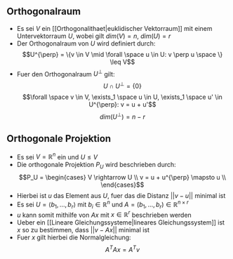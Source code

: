 ## Orthogonalraum
- Es sei $V$ ein [[Orthogonalithaet|euklidischer Vektorraum]] mit einem Untervektorraum $U$, wobei gilt $dim(V) = n$, $dim(U) = r$
- Der Orthogonalraum von $U$ wird definiert durch:
$$U^{\perp} = \{v \in V \mid \forall \space u \in U: v \perp u \space \} \leq V$$
- Fuer den Orthogonalraum $U^{\perp}$ gilt:
$$U \cap U^{\perp} = \{0\}$$
$$\forall \space v \in V, \exists_1 \space u \in U, \exists_1 \space u' \in U^{\perp}: v = u + u'$$
$$dim(U^{\perp}) = n - r$$
## Orthogonale Projektion
- Es sei $V = \mathbb{R}^n$ ein und $U \leq V$
- Die orthogonale Projektion $P_U$ wird beschrieben durch:
$$P_U = \begin{cases}
V \rightarrow U \\
v = u + u^{\perp} \mapsto u \\
\end{cases}$$
- Hierbei ist $u$ das Element aus $U$, fuer das die Distanz $||v - u||$ minimal ist
- Es sei $U = \langle b_1, ..., b_r \rangle$ mit $b_i \in \mathbb{R}^n$ und $A = (b_1, ..., b_r) \in \mathbb{R}^{n \times r}$
- $u$ kann somit mithilfe von $Ax$ mit $x \in \mathbb{R}^r$ beschrieben werden
- Ueber ein [[Lineare Gleichungssysteme|lineares Gleichungssystem]] ist $x$ so zu bestimmen, dass $||v - Ax||$ minimal ist
- Fuer $x$ gilt hierbei die Normalgleichung:
$$A^TAx = A^Tv$$